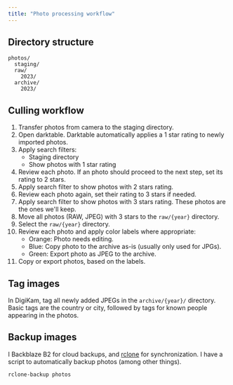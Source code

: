 ```yaml
---
title: "Photo processing workflow"
---
```


## Directory structure

```
photos/
  staging/
  raw/
    2023/
  archive/
    2023/
```

## Culling workflow

1. Transfer photos from camera to the staging directory.
2. Open darktable. Darktable automatically applies a 1 star rating to newly imported photos.
3. Apply search filters:
    - Staging directory
    - Show photos with 1 star rating
4. Review each photo. If an photo should proceed to the next step, set its rating to 2 stars.
5. Apply search filter to show photos with 2 stars rating.
6. Review each photo again, set their rating to 3 stars if needed.
7. Apply search filter to show photos with 3 stars rating. These photos are the ones we'll keep.
8. Move all photos (RAW, JPEG) with 3 stars to the `raw/{year}` directory.
9. Select the `raw/{year}` directory.
10. Review each photo and apply color labels where appropriate:
    - Orange: Photo needs editing.
    - Blue: Copy photo to the archive as-is (usually only used for JPGs).
    - Green: Export photo as JPEG to the archive.
11. Copy or export photos, based on the labels.

## Tag images

In DigiKam, tag all newly added JPEGs in the `archive/{year}/` directory. Basic tags are the country or city, followed by tags for known people appearing in the photos.

## Backup images

I Backblaze B2 for cloud backups, and [rclone](https://rclone.org/) for synchronization. I have a script to automatically backup photos (among other things).

```
rclone-backup photos
```
